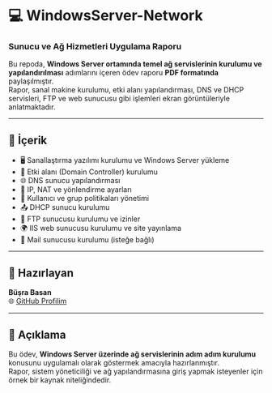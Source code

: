 # 💻 WindowsServer-Network  
### Sunucu ve Ağ Hizmetleri Uygulama Raporu  

Bu repoda, **Windows Server ortamında temel ağ servislerinin kurulumu ve yapılandırılması** adımlarını içeren ödev raporu **PDF formatında** paylaşılmıştır.  
Rapor, sanal makine kurulumu, etki alanı yapılandırması, DNS ve DHCP servisleri, FTP ve web sunucusu gibi işlemleri ekran görüntüleriyle anlatmaktadır.  

---

## 🧾 İçerik  

- 🖥️ Sanallaştırma yazılımı kurulumu ve Windows Server yükleme  
- 🧩 Etki alanı (Domain Controller) kurulumu  
- 🌐 DNS sunucu yapılandırması  
- 📡 IP, NAT ve yönlendirme ayarları  
- 👥 Kullanıcı ve grup politikaları yönetimi  
- 📤 DHCP sunucu kurulumu  
- 📁 FTP sunucusu kurulumu ve izinler  
- 🌍 IIS web sunucusu kurulumu ve site yayınlama  
- 📧 Mail sunucusu kurulumu (isteğe bağlı)

---

## 👤 Hazırlayan  

**Büşra Basan**   
🌐 [GitHub Profilim](https://github.com/Busrabasan67)

---

## 📘 Açıklama  

Bu ödev, **Windows Server üzerinde ağ servislerinin adım adım kurulumu** konusunu uygulamalı olarak göstermek amacıyla hazırlanmıştır.  
Rapor, sistem yöneticiliği ve ağ yapılandırmasına giriş yapmak isteyenler için örnek bir kaynak niteliğindedir.

